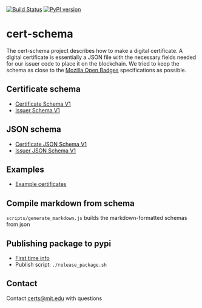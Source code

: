 [![Build Status](https://travis-ci.org/blockchain-certificates/cert-schema.svg?branch=master)](https://travis-ci.org/blockchain-certificates/cert-schema)
[![PyPI version](https://badge.fury.io/py/cert-schema.svg)](https://badge.fury.io/py/cert-schema)

# cert-schema


The cert-schema project describes how to make a digital certificate. A digital certificate is essentially a JSON file with
the necessary fields needed for our issuer code to place it on the blockchain. We tried to keep the schema as close to
 the [Mozilla Open Badges](http://openbadges.org/) specifications as possible.


## Certificate schema

- [Certificate Schema V1](/docs/certificate-schema-v1-1.md)
- [Issuer Schema V1](/docs/certificate-schema-v1-1.md)

## JSON schema
- [Certificate JSON Schema V1](/schema/certificate-schema-v1-1.json)
- [Issuer JSON Schema V1](/schema/certificate-schema-v1-1.json)

## Examples
- [Example certificates](/docs/examples.md)


## Compile markdown from schema
`scripts/generate_markdown.js` builds the markdown-formatted schemas from json

## Publishing package to pypi
- [First time info](http://peterdowns.com/posts/first-time-with-pypi.html)
- Publish script: `./release_package.sh`


## Contact

Contact [certs@mit.edu](mailto:certs@media.mit.edu) with questions


